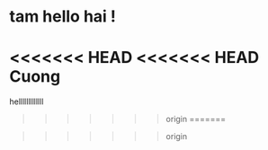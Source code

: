 # tam hello hai !
<<<<<<< HEAD
<<<<<<< HEAD
Cuong
=======
helllllllllllll
>>>>>>> origin
=======

>>>>>>> origin
